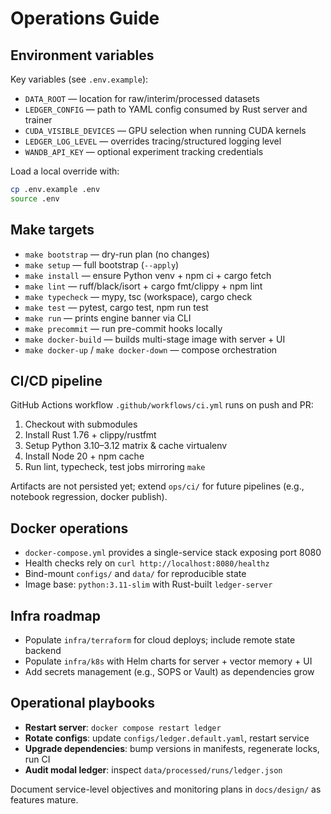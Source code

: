 # Operations Guide

## Environment variables

Key variables (see `.env.example`):

- `DATA_ROOT` — location for raw/interim/processed datasets
- `LEDGER_CONFIG` — path to YAML config consumed by Rust server and trainer
- `CUDA_VISIBLE_DEVICES` — GPU selection when running CUDA kernels
- `LEDGER_LOG_LEVEL` — overrides tracing/structured logging level
- `WANDB_API_KEY` — optional experiment tracking credentials

Load a local override with:

```bash
cp .env.example .env
source .env
```

## Make targets

- `make bootstrap` — dry-run plan (no changes)
- `make setup` — full bootstrap (`--apply`)
- `make install` — ensure Python venv + npm ci + cargo fetch
- `make lint` — ruff/black/isort + cargo fmt/clippy + npm lint
- `make typecheck` — mypy, tsc (workspace), cargo check
- `make test` — pytest, cargo test, npm run test
- `make run` — prints engine banner via CLI
- `make precommit` — run pre-commit hooks locally
- `make docker-build` — builds multi-stage image with server + UI
- `make docker-up` / `make docker-down` — compose orchestration

## CI/CD pipeline

GitHub Actions workflow `.github/workflows/ci.yml` runs on push and PR:

1. Checkout with submodules
2. Install Rust 1.76 + clippy/rustfmt
3. Setup Python 3.10–3.12 matrix & cache virtualenv
4. Install Node 20 + npm cache
5. Run lint, typecheck, test jobs mirroring `make`

Artifacts are not persisted yet; extend `ops/ci/` for future pipelines (e.g., notebook regression, docker publish).

## Docker operations

- `docker-compose.yml` provides a single-service stack exposing port 8080
- Health checks rely on `curl http://localhost:8080/healthz`
- Bind-mount `configs/` and `data/` for reproducible state
- Image base: `python:3.11-slim` with Rust-built `ledger-server`

## Infra roadmap

- Populate `infra/terraform` for cloud deploys; include remote state backend
- Populate `infra/k8s` with Helm charts for server + vector memory + UI
- Add secrets management (e.g., SOPS or Vault) as dependencies grow

## Operational playbooks

- **Restart server**: `docker compose restart ledger`
- **Rotate configs**: update `configs/ledger.default.yaml`, restart service
- **Upgrade dependencies**: bump versions in manifests, regenerate locks, run CI
- **Audit modal ledger**: inspect `data/processed/runs/ledger.json`

Document service-level objectives and monitoring plans in `docs/design/` as features mature.
